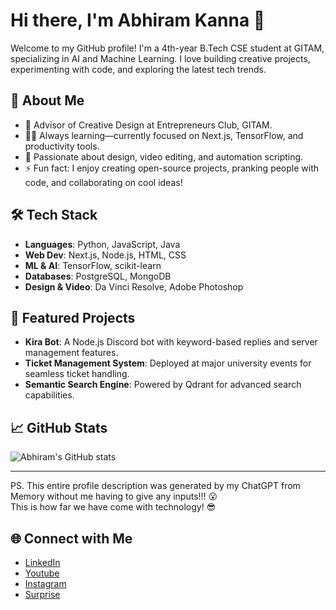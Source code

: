 # Hi there, I'm Abhiram Kanna 👋

Welcome to my GitHub profile! I'm a 4th-year B.Tech CSE student at GITAM, specializing in AI and Machine Learning. I love building creative projects, experimenting with code, and exploring the latest tech trends.

## 🚀 About Me
- 💼 Advisor of Creative Design at Entrepreneurs Club, GITAM.
- 👨‍💻 Always learning—currently focused on Next.js, TensorFlow, and productivity tools.
- 🎨 Passionate about design, video editing, and automation scripting.
- ⚡ Fun fact: I enjoy creating open-source projects, pranking people with code, and collaborating on cool ideas!

## 🛠️ Tech Stack
- **Languages**: Python, JavaScript, Java
- **Web Dev**: Next.js, Node.js, HTML, CSS
- **ML & AI**: TensorFlow, scikit-learn
- **Databases**: PostgreSQL, MongoDB
- **Design & Video**: Da Vinci Resolve, Adobe Photoshop

## 🌟 Featured Projects
- **Kira Bot**: A Node.js Discord bot with keyword-based replies and server management features.
- **Ticket Management System**: Deployed at major university events for seamless ticket handling.
- **Semantic Search Engine**: Powered by Qdrant for advanced search capabilities.

## 📈 GitHub Stats
![Abhiram's GitHub stats](https://github-readme-stats.vercel.app/api?username=aksisonline&show_icons=true&theme=radical)

---

PS. This entire profile description was generated by my ChatGPT from Memory without me having to give any inputs!!! 😮  
This is how far we have come with technology! 😎

## 🌐 Connect with Me
- [LinkedIn](https://www.linkedin.com/in/abhiramkanna)
- [Youtube](https://youtube.com/aksisonline)
- [Instagram](https://instagram.com/aksisonline)
- [Surprise](https://www.youtube.com/watch?v=dQw4w9WgXcQ)
